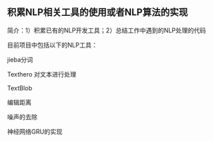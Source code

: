 ## 积累NLP相关工具的使用或者NLP算法的实现

简介：1）积累已有的NLP开发工具；2）总结工作中遇到的NLP处理的代码


目前项目中包括以下的NLP工具：

jieba分词

Texthero 对文本进行处理

TextBlob

编辑距离

噪声的去除

神经网络GRU的实现
